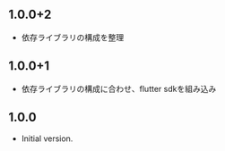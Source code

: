 ## 1.0.0+2

- 依存ライブラリの構成を整理

## 1.0.0+1

- 依存ライブラリの構成に合わせ、flutter sdkを組み込み

## 1.0.0

- Initial version.
